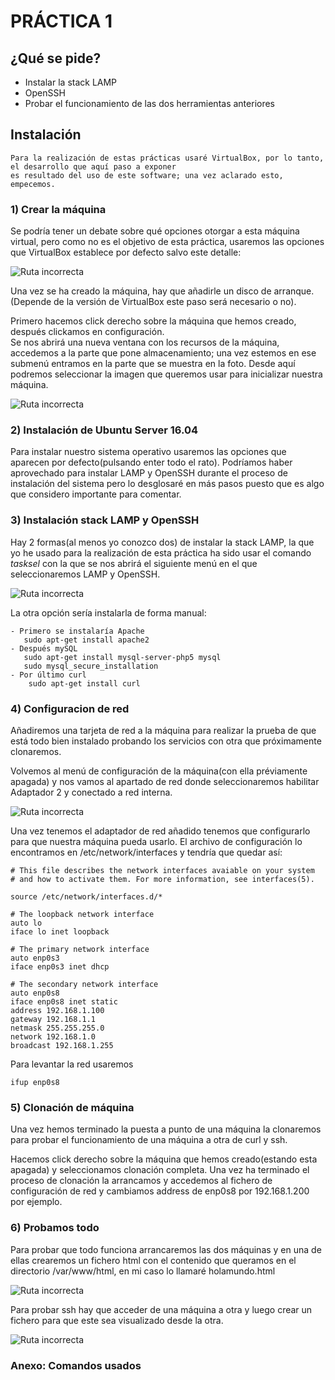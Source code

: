 # PRÁCTICA 1

## ¿Qué se pide?

  - Instalar la stack LAMP
  - OpenSSH
  - Probar el funcionamiento de las dos herramientas anteriores
  
## Instalación

~~~
Para la realización de estas prácticas usaré VirtualBox, por lo tanto, el desarrollo que aquí paso a exponer
es resultado del uso de este software; una vez aclarado esto, empecemos.
~~~

### 1) Crear la máquina
  
  Se podría tener un debate sobre qué opciones otorgar a esta máquina virtual, pero como no es el objetivo de esta práctica,
  usaremos las opciones que VirtualBox establece por defecto salvo este detalle: 
  
  ![Ruta incorrecta](./img/creacion-MV.PNG)

  Una vez se ha creado la máquina, hay que añadirle un disco de arranque.(Depende de la versión de VirtualBox este
  paso será necesario o no).
  
  Primero hacemos click derecho sobre la máquina que hemos creado, después clickamos en configuración.    
  Se nos abrirá una nueva ventana con los recursos de la máquina, accedemos a la parte que pone almacenamiento;
  una vez estemos en ese submenú entramos en la parte que se muestra en la foto. Desde aquí podremos seleccionar
  la imagen que queremos usar para inicializar nuestra máquina.
  
 ![Ruta incorrecta](./img/seleccion-SO.PNG)
  
 ### 2) Instalación de Ubuntu Server 16.04
  
  Para instalar nuestro sistema operativo usaremos las opciones que aparecen por defecto(pulsando enter todo el rato).
  Podríamos haber aprovechado para instalar LAMP y OpenSSH durante el proceso de instalación del sistema pero lo desglosaré 
  en más pasos puesto que es algo que considero importante para comentar.
  
  ### 3) Instalación stack LAMP y OpenSSH
  
  Hay 2 formas(al menos yo conozco dos) de instalar la stack LAMP, la que yo he usado para la realización de esta práctica ha sido
  usar el comando _tasksel_ con la que se nos abrirá el siguiente menú en el que seleccionaremos LAMP y OpenSSH.
  
  ![Ruta incorrecta](./img/tasksel.PNG)
  
  La otra opción sería instalarla de forma manual:
    
    - Primero se instalaría Apache    
       sudo apt-get install apache2
    - Después mySQL
       sudo apt-get install mysql-server-php5 mysql
       sudo mysql_secure_installation
    - Por último curl
        sudo apt-get install curl
 
 ### 4) Configuracion de red
  Añadiremos una tarjeta de red a la máquina para realizar la prueba de que está todo bien instalado probando los servicios con
  otra que próximamente clonaremos.
  
  Volvemos al menú de configuración de la máquina(con ella préviamente apagada) y nos vamos al apartado de red donde seleccionaremos
  habilitar Adaptador 2 y conectado a red interna.
  
  ![Ruta incorrecta](./img/redMV.PNG)
  
Una vez tenemos el adaptador de red añadido tenemos que configurarlo para que nuestra máquina pueda usarlo. El archivo de configuración lo encontramos en /etc/network/interfaces y tendría que quedar así:
~~~
# This file describes the network interfaces avaiable on your system
# and how to activate them. For more information, see interfaces(5).

source /etc/network/interfaces.d/*

# The loopback network interface
auto lo
iface lo inet loopback

# The primary network interface
auto enp0s3
iface enp0s3 inet dhcp

# The secondary network interface
auto enp0s8
iface enp0s8 inet static
address 192.168.1.100
gateway 192.168.1.1
netmask 255.255.255.0
network 192.168.1.0
broadcast 192.168.1.255
~~~
Para levantar la red usaremos
~~~
ifup enp0s8
~~~

### 5) Clonación de máquina
  Una vez hemos terminado la puesta a punto de una máquina la clonaremos para probar el funcionamiento de una máquina a otra de
  curl y ssh.
  
  Hacemos click derecho sobre la máquina que hemos creado(estando esta apagada) y seleccionamos clonación completa.
  Una vez ha terminado el proceso de clonación la arrancamos y accedemos al fichero de configuración de red y cambiamos 
  address de enp0s8 por 192.168.1.200 por ejemplo.
  
### 6) Probamos todo

Para probar que todo funciona arrancaremos las dos máquinas y en una de ellas crearemos un fichero html con el contenido que queramos
en el directorio /var/www/html, en mi caso lo llamaré holamundo.html

![Ruta incorrecta](./img/curl.PNG)

Para probar ssh hay que acceder de una máquina a otra y luego crear un fichero para que este sea visualizado desde la otra.

![Ruta incorrecta](./img/ssh.PNG)
     
   ### Anexo: Comandos usados 
